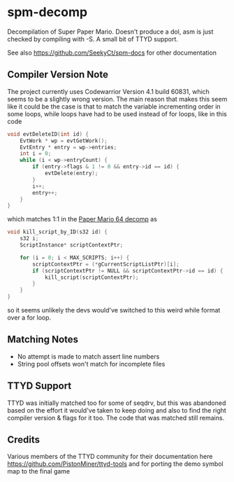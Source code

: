# spm-decomp

Decompilation of Super Paper Mario. Doesn't produce a dol, asm is just checked by compiling with -S. A small bit of TTYD support.

See also https://github.com/SeekyCt/spm-docs for other documentation

## Compiler Version Note
The project currently uses Codewarrior Version 4.1 build 60831, which seems to be a slightly wrong version. The main reason that makes this seem like it could be the case is that to match the variable incrementing order in some loops, while loops have had to be used instead of for loops, like in this code
```c
void evtDeleteID(int id) {
    EvtWork * wp = evtGetWork();
    EvtEntry * entry = wp->entries;
    int i = 0;
    while (i < wp->entryCount) {
        if (entry->flags & 1 != 0 && entry->id == id) {
            evtDelete(entry);
        }
        i++;
        entry++;
    }
}
```
which matches 1:1 in the [Paper Mario 64 decomp](https://github.com/ethteck/papermario/blob/master/src/code_e79b0_len_1920.c#L496) as
```c
void kill_script_by_ID(s32 id) {
    s32 i;
    ScriptInstance* scriptContextPtr;

    for (i = 0; i < MAX_SCRIPTS; i++) {
        scriptContextPtr = (*gCurrentScriptListPtr)[i];
        if (scriptContextPtr != NULL && scriptContextPtr->id == id) {
            kill_script(scriptContextPtr);
        }
    }
}
```
so it seems unlikely the devs would've switched to this weird while format over a for loop.

## Matching Notes
- No attempt is made to match assert line numbers
- String pool offsets won't match for incomplete files

## TTYD Support
TTYD was initially matched too for some of seqdrv, but this was abandoned based on the effort it would've taken to keep doing and also to find the right compiler version & flags for it too. The code that was matched still remains.

## Credits
Various members of the TTYD community for their documentation here https://github.com/PistonMiner/ttyd-tools and for porting the demo symbol map to the final game
